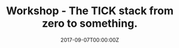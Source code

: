 ---
title: Workshop - The TICK stack from zero to something.
date: 2017-09-07T00:00:00Z
slide: ""
embedSlide: ""
video: ""
embedVideo: ""
eventName: Software Circus - Amsterdam
eventLink: http://cloudbusting.softwarecircus.io/bigtop
city: ""
links: {}

---